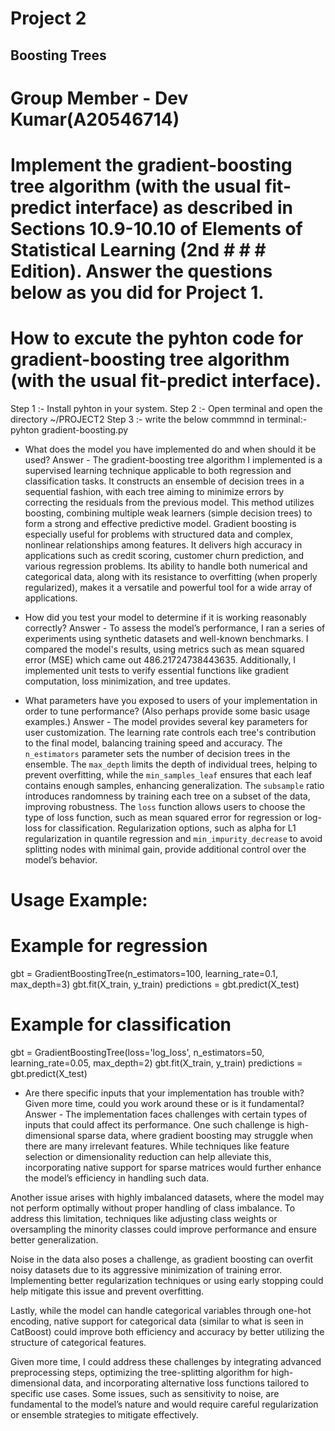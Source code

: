 
# Project 2
## Boosting Trees
# Group Member - Dev Kumar(A20546714)
# Implement the gradient-boosting tree algorithm (with the usual fit-predict interface) as described in Sections 10.9-10.10 of Elements of Statistical Learning (2nd # # # Edition). Answer the questions below as you did for Project 1.

# How to excute the pyhton code for gradient-boosting tree algorithm (with the usual fit-predict interface).
Step 1 :- Install pyhton in your system.
Step 2 :- Open terminal and open the directory ~/PROJECT2
Step 3 :- write the below commmnd in terminal:-
pyhton gradient-boosting.py


* What does the model you have implemented do and when should it be used?
Answer - The gradient-boosting tree algorithm I implemented is a supervised learning technique applicable to both regression and classification tasks. It constructs an ensemble of decision trees in a sequential fashion, with each tree aiming to minimize errors by correcting the residuals from the previous model. This method utilizes boosting, combining multiple weak learners (simple decision trees) to form a strong and effective predictive model. Gradient boosting is especially useful for problems with structured data and complex, nonlinear relationships among features. It delivers high accuracy in applications such as credit scoring, customer churn prediction, and various regression problems. Its ability to handle both numerical and categorical data, along with its resistance to overfitting (when properly regularized), makes it a versatile and powerful tool for a wide array of applications.


* How did you test your model to determine if it is working reasonably correctly?
Answer - To assess the model’s performance, I ran a series of experiments using synthetic datasets and well-known benchmarks. I compared the model's results, using metrics such as mean squared error (MSE) which came out 486.21724738443635. Additionally, I implemented unit tests to verify essential functions like gradient computation, loss minimization, and tree updates.


* What parameters have you exposed to users of your implementation in order to tune performance? (Also perhaps provide some basic usage examples.)
Answer - The model provides several key parameters for user customization. The learning rate controls each tree's contribution to the final model, balancing training speed and accuracy. The `n_estimators` parameter sets the number of decision trees in the ensemble. The `max_depth` limits the depth of individual trees, helping to prevent overfitting, while the `min_samples_leaf` ensures that each leaf contains enough samples, enhancing generalization. The `subsample` ratio introduces randomness by training each tree on a subset of the data, improving robustness. The `loss` function allows users to choose the type of loss function, such as mean squared error for regression or log-loss for classification. Regularization options, such as alpha for L1 regularization in quantile regression and `min_impurity_decrease` to avoid splitting nodes with minimal gain, provide additional control over the model’s behavior.

# Usage Example:
# Example for regression
gbt = GradientBoostingTree(n_estimators=100, learning_rate=0.1, max_depth=3)
gbt.fit(X_train, y_train)
predictions = gbt.predict(X_test)

# Example for classification
gbt = GradientBoostingTree(loss='log_loss', n_estimators=50, learning_rate=0.05, max_depth=2)
gbt.fit(X_train, y_train)
predictions = gbt.predict(X_test)


* Are there specific inputs that your implementation has trouble with? Given more time, could you work around these or is it fundamental?
Answer - The implementation faces challenges with certain types of inputs that could affect its performance. One such challenge is high-dimensional sparse data, where gradient boosting may struggle when there are many irrelevant features. While techniques like feature selection or dimensionality reduction can help alleviate this, incorporating native support for sparse matrices would further enhance the model’s efficiency in handling such data.

Another issue arises with highly imbalanced datasets, where the model may not perform optimally without proper handling of class imbalance. To address this limitation, techniques like adjusting class weights or oversampling the minority classes could improve performance and ensure better generalization. 

Noise in the data also poses a challenge, as gradient boosting can overfit noisy datasets due to its aggressive minimization of training error. Implementing better regularization techniques or using early stopping could help mitigate this issue and prevent overfitting.

Lastly, while the model can handle categorical variables through one-hot encoding, native support for categorical data (similar to what is seen in CatBoost) could improve both efficiency and accuracy by better utilizing the structure of categorical features.

Given more time, I could address these challenges by integrating advanced preprocessing steps, optimizing the tree-splitting algorithm for high-dimensional data, and incorporating alternative loss functions tailored to specific use cases. Some issues, such as sensitivity to noise, are fundamental to the model’s nature and would require careful regularization or ensemble strategies to mitigate effectively.


